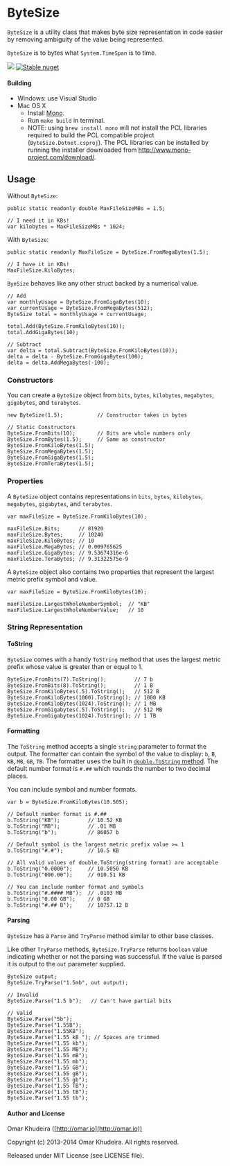 # ByteSize 

`ByteSize` is a utility class that makes byte size representation in code easier by removing ambiguity of the value being represented.

`ByteSize` is to bytes what `System.TimeSpan` is to time.

[![](https://travis-ci.org/omar/ByteSize.svg?branch=master)](https://travis-ci.org/omar/ByteSize)
[![Stable nuget](https://img.shields.io/nuget/v/ByteSize.svg)](https://www.nuget.org/packages/ByteSize/)

#### Building

* Windows: use Visual Studio
* Mac OS X
   * Install [Mono](http://www.mono-project.com/download/).
   * Run `make build` in terminal.
   * NOTE: using `brew install mono` will not install the PCL libraries required to build the PCL compatible project (`ByteSize.Dotnet.csproj`). The PCL libraries can be installed by running the installer downloaded from http://www.mono-project.com/download/.

## Usage 

Without `ByteSize`:

```
public static readonly double MaxFileSizeMBs = 1.5;

// I need it in KBs!
var kilobytes = MaxFileSizeMBs * 1024;
```

With `ByteSize`:

```
public static readonly MaxFileSize = ByteSize.FromMegaBytes(1.5);

// I have it in KBs!
MaxFileSize.KiloBytes;
```

`ByeSize` behaves like any other struct backed by a numerical value.

```
// Add
var monthlyUsage = ByteSize.FromGigaBytes(10);
var currentUsage = ByteSize.FromMegaBytes(512);
ByteSize total = monthlyUsage + currentUsage;

total.Add(ByteSize.FromKiloBytes(10));
total.AddGigaBytes(10);

// Subtract
var delta = total.Subtract(ByteSize.FromKiloBytes(10));
delta = delta - ByteSize.FromGigaBytes(100);
delta = delta.AddMegaBytes(-100);
```

### Constructors

You can create a `ByteSize` object from `bits`, `bytes`, `kilobytes`, `megabytes`, `gigabytes`, and `terabytes`.

```
new ByteSize(1.5);           // Constructor takes in bytes

// Static Constructors
ByteSize.FromBits(10);       // Bits are whole numbers only
ByteSize.FromBytes(1.5);     // Same as constructor
ByteSize.FromKiloBytes(1.5);
ByteSize.FromMegaBytes(1.5);
ByteSize.FromGigaBytes(1.5);
ByteSize.FromTeraBytes(1.5);
```

### Properties

A `ByteSize` object contains representations in `bits`, `bytes`, `kilobytes`, `megabytes`, `gigabytes`, and `terabytes`.

```
var maxFileSize = ByteSize.FromKiloBytes(10);

maxFileSize.Bits;      // 81920
maxFileSize.Bytes;     // 10240
maxFileSize.KiloBytes; // 10
maxFileSize.MegaBytes; // 0.009765625
maxFileSize.GigaBytes; // 9.53674316e-6
maxFileSize.TeraBytes; // 9.31322575e-9
```

A `ByteSize` object also contains two properties that represent the largest metric prefix symbol and value.

```
var maxFileSize = ByteSize.FromKiloBytes(10);

maxFileSize.LargestWholeNumberSymbol;  // "KB"
maxFileSize.LargestWholeNumberValue;   // 10
```

### String Representation

#### ToString

`ByteSize` comes with a handy `ToString` method that uses the largest metric prefix whose value is greater than or equal to 1.

```
ByteSize.FromBits(7).ToString();         // 7 b
ByteSize.FromBits(8).ToString();         // 1 B
ByteSize.FromKiloBytes(.5).ToString();   // 512 B
ByteSize.FromKiloBytes(1000).ToString(); // 1000 KB
ByteSize.FromKiloBytes(1024).ToString(); // 1 MB
ByteSize.FromGigabytes(.5).ToString();   // 512 MB
ByteSize.FromGigabytes(1024).ToString(); // 1 TB
```

#### Formatting

The `ToString` method accepts a single `string` parameter to format the output. The formatter can contain the symbol of the value to display: `b`, `B`, `KB`, `MB`, `GB`, `TB`. The formatter uses the built in [`double.ToString` method](http://msdn.microsoft.com/en-us/library/kfsatb94\(v=vs.110\).aspx). The default number format is `#.##` which rounds the number to two decimal places.

You can include symbol and number formats.

```
var b = ByteSize.FromKiloBytes(10.505);

// Default number format is #.##
b.ToString("KB");         // 10.52 KB
b.ToString("MB");         // .01 MB
b.ToString("b");          // 86057 b

// Default symbol is the largest metric prefix value >= 1
b.ToString("#.#");        // 10.5 KB

// All valid values of double.ToString(string format) are acceptable
b.ToString("0.0000");     // 10.5050 KB
b.ToString("000.00");     // 010.51 KB

// You can include number format and symbols
b.ToString("#.#### MB");  // .0103 MB
b.ToString("0.00 GB");    // 0 GB
b.ToString("#.## B");     // 10757.12 B
```

#### Parsing

`ByteSize` has a `Parse` and `TryParse` method similar to other base classes.

Like other `TryParse` methods, `ByteSize.TryParse` returns `boolean` value indicating whether or not the parsing was successful. If the value is parsed it is output to the `out` parameter supplied.

```
ByteSize output;
ByteSize.TryParse("1.5mb", out output);

// Invalid
ByteSize.Parse("1.5 b");   // Can't have partial bits

// Valid
ByteSize.Parse("5b");
ByteSize.Parse("1.55B");
ByteSize.Parse("1.55KB");
ByteSize.Parse("1.55 kB "); // Spaces are trimmed
ByteSize.Parse("1.55 kb");
ByteSize.Parse("1.55 MB");
ByteSize.Parse("1.55 mB");
ByteSize.Parse("1.55 mb");
ByteSize.Parse("1.55 GB");
ByteSize.Parse("1.55 gB");
ByteSize.Parse("1.55 gb");
ByteSize.Parse("1.55 TB");
ByteSize.Parse("1.55 tB");
ByteSize.Parse("1.55 tb");
```

#### Author and License

Omar Khudeira ([http://omar.io](http://omar.io))

Copyright (c) 2013-2014 Omar Khudeira. All rights reserved.

Released under MIT License (see LICENSE file).

